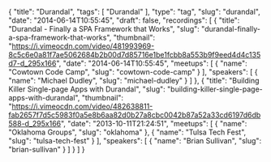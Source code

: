 {
  "title": "Durandal",
  "tags": [
    "Durandal"
  ],
  "type": "tag",
  "slug": "durandal",
  "date": "2014-06-14T10:55:45",
  "draft": false,
  "recordings": [
    {
      "title": "Durandal - Finally a SPA Framework that Works",
      "slug": "durandal-finally-a-spa-framework-that-works",
      "thumbnail": "https://i.vimeocdn.com/video/481993969-8c5c6e0a81f7ae5062684b2b00d7d85716e1be1fcbb8a553b9f9eed4d4c135d7-d_295x166",
      "date": "2014-06-14T10:55:45",
      "meetups": [
        {
          "name": "Cowtown Code Camp",
          "slug": "cowtown-code-camp"
        }
      ],
      "speakers": [
        {
          "name": "Michael Dudley",
          "slug": "michael-dudley"
        }
      ]
    },
    {
      "title": "Building Killer Single-page Apps with Durandal",
      "slug": "building-killer-single-page-apps-with-durandal",
      "thumbnail": "https://i.vimeocdn.com/video/482638811-fab2657f7d5c5983f0a5e8b6aa82d0b27a8cbc0042b87a52a33cd6197d6db588-d_295x166",
      "date": "2013-10-11T21:24:51",
      "meetups": [
        {
          "name": "Oklahoma Groups",
          "slug": "oklahoma"
        },
        {
          "name": "Tulsa Tech Fest",
          "slug": "tulsa-tech-fest"
        }
      ],
      "speakers": [
        {
          "name": "Brian Sullivan",
          "slug": "brian-sullivan"
        }
      ]
    }
  ]
}